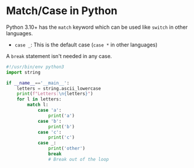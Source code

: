 # Match/Case in Python

Python 3.10+ has the `match` keyword which can be used like `switch` in other 
languages.

- `case _`: This is the default case (`case *` in other languages)

A `break` statement isn't needed in any case.

```python
#!/usr/bin/env python3
import string

if __name__=='__main__':
    letters = string.ascii_lowercase
    print(f"Letters:\n{letters}")
    for l in letters:
        match l:
            case 'a':
                print('a')
            case 'b':
                print('b')
            case 'c':
                print('c')
            case _:
                print('other')
                break
                # Break out of the loop
```
